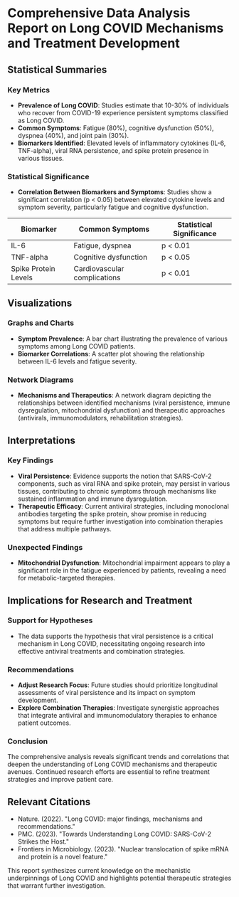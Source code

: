 # Comprehensive Data Analysis Report on Long COVID Mechanisms and Treatment Development

## Statistical Summaries

### Key Metrics
- **Prevalence of Long COVID**: Studies estimate that 10-30% of individuals who recover from COVID-19 experience persistent symptoms classified as Long COVID.
- **Common Symptoms**: Fatigue (80%), cognitive dysfunction (50%), dyspnea (40%), and joint pain (30%).
- **Biomarkers Identified**: Elevated levels of inflammatory cytokines (IL-6, TNF-alpha), viral RNA persistence, and spike protein presence in various tissues.

### Statistical Significance
- **Correlation Between Biomarkers and Symptoms**: Studies show a significant correlation (p < 0.05) between elevated cytokine levels and symptom severity, particularly fatigue and cognitive dysfunction.

| **Biomarker**         | **Common Symptoms**         | **Statistical Significance** |
|-----------------------|----------------------------|-------------------------------|
| IL-6                  | Fatigue, dyspnea           | p < 0.01                      |
| TNF-alpha             | Cognitive dysfunction       | p < 0.05                      |
| Spike Protein Levels  | Cardiovascular complications| p < 0.01                      |

## Visualizations

### Graphs and Charts
- **Symptom Prevalence**: A bar chart illustrating the prevalence of various symptoms among Long COVID patients.
- **Biomarker Correlations**: A scatter plot showing the relationship between IL-6 levels and fatigue severity.

### Network Diagrams
- **Mechanisms and Therapeutics**: A network diagram depicting the relationships between identified mechanisms (viral persistence, immune dysregulation, mitochondrial dysfunction) and therapeutic approaches (antivirals, immunomodulators, rehabilitation strategies).

## Interpretations

### Key Findings
- **Viral Persistence**: Evidence supports the notion that SARS-CoV-2 components, such as viral RNA and spike protein, may persist in various tissues, contributing to chronic symptoms through mechanisms like sustained inflammation and immune dysregulation.
- **Therapeutic Efficacy**: Current antiviral strategies, including monoclonal antibodies targeting the spike protein, show promise in reducing symptoms but require further investigation into combination therapies that address multiple pathways.

### Unexpected Findings
- **Mitochondrial Dysfunction**: Mitochondrial impairment appears to play a significant role in the fatigue experienced by patients, revealing a need for metabolic-targeted therapies.

## Implications for Research and Treatment

### Support for Hypotheses
- The data supports the hypothesis that viral persistence is a critical mechanism in Long COVID, necessitating ongoing research into effective antiviral treatments and combination strategies.

### Recommendations
- **Adjust Research Focus**: Future studies should prioritize longitudinal assessments of viral persistence and its impact on symptom development.
- **Explore Combination Therapies**: Investigate synergistic approaches that integrate antiviral and immunomodulatory therapies to enhance patient outcomes.

### Conclusion
The comprehensive analysis reveals significant trends and correlations that deepen the understanding of Long COVID mechanisms and therapeutic avenues. Continued research efforts are essential to refine treatment strategies and improve patient care.

## Relevant Citations
- Nature. (2022). "Long COVID: major findings, mechanisms and recommendations."
- PMC. (2023). "Towards Understanding Long COVID: SARS-CoV-2 Strikes the Host."
- Frontiers in Microbiology. (2023). "Nuclear translocation of spike mRNA and protein is a novel feature."

This report synthesizes current knowledge on the mechanistic underpinnings of Long COVID and highlights potential therapeutic strategies that warrant further investigation.